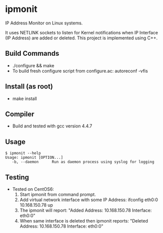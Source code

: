# ipmonit
IP Address Monitor on Linux systems.

It uses NETLINK sockets to listen for Kernel notifications when IP Interface (IP Address) are added or deleted. This project is implemented using C++.

## Build Commands
* ./configure && make 
* To build fresh configure script from configure.ac: autoreconf -vfis

## Install (as root)
* make install

## Compiler
* Build and tested with gcc version 4.4.7

## Usage
````````````
$ ipmonit --help
Usage: ipmonit [OPTION...]
   -b, --daemon      Run as daemon process using syslog for logging
````````````
## Testing
* Tested on CentOS6:
   1. Start ipmonit from command prompt.
   2. Add virtual network interface with some IP Address:  ifconfig eth0:0 10.168.150.78 up
   3. The ipmonit will report: "Added Address: 10.168.150.78 Interface: eth0:0"
   4. When same interface is deleted then ipmonit reports: "Deleted Address: 10.168.150.78 Interface: eth0:0"


